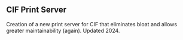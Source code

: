 CIF Print Server
------------------
Creation of a new print server for CIF that eliminates bloat and allows greater maintainability (again). Updated 2024.
